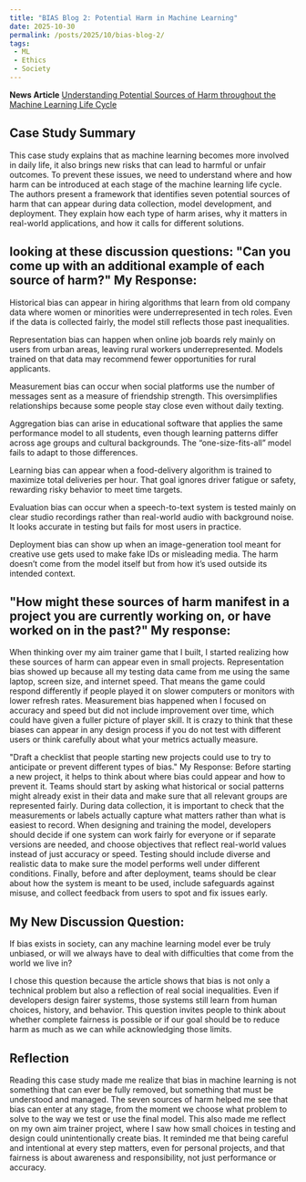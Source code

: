 ```yaml
---
title: "BIAS Blog 2: Potential Harm in Machine Learning"
date: 2025-10-30
permalink: /posts/2025/10/bias-blog-2/
tags:
 - ML
 - Ethics
 - Society
---
```


**News Article**
[Understanding Potential Sources of Harm throughout the Machine Learning Life Cycle](https://mit-serc.pubpub.org/pub/potential-sources-of-harm-throughout-the-machine-learning-life-cycle/release/2)

Case Study Summary
---
This case study explains that as machine learning becomes more involved in 
daily life, it also brings new risks that can lead to harmful or unfair outcomes. To prevent these issues, we need to understand where and how harm can be introduced at each stage of the machine learning life cycle. The authors present a framework that identifies seven potential sources of harm that can appear during data collection, model development, and deployment. They explain how each type of harm arises, why it matters in real-world applications, and how it calls for different solutions.

looking at these discussion questions:
"Can you come up with an additional example of each source of harm?"
My Response:
---
Historical bias can appear in hiring algorithms that learn from old company data where women or minorities were underrepresented in tech roles. Even if the data is collected fairly, the model still reflects those past inequalities.

Representation bias can happen when online job boards rely mainly on users from urban areas, leaving rural workers underrepresented. Models trained on that data may recommend fewer opportunities for rural applicants.

Measurement bias can occur when social platforms use the number of messages sent as a measure of friendship strength. This oversimplifies relationships because some people stay close even without daily texting.

Aggregation bias can arise in educational software that applies the same performance model to all students, even though learning patterns differ across age groups and cultural backgrounds. The “one-size-fits-all” model fails to adapt to those differences.

Learning bias can appear when a food-delivery algorithm is trained to maximize total deliveries per hour. That goal ignores driver fatigue or safety, rewarding risky behavior to meet time targets.

Evaluation bias can occur when a speech-to-text system is tested mainly on clear studio recordings rather than real-world audio with background noise. It looks accurate in testing but fails for most users in practice.

Deployment bias can show up when an image-generation tool meant for creative use gets used to make fake IDs or misleading media. The harm doesn’t come from the model itself but from how it’s used outside its intended context.

"How might these sources of harm manifest in a project you are currently working on, or have worked on in the past?"
My response:
---
When thinking over my aim trainer game that I built, I started realizing how these sources of harm can appear even in small projects. Representation bias showed up because all my testing data came from me using the same laptop, screen size, and internet speed. That means the game could respond differently if people played it on slower computers or monitors with lower refresh rates. Measurement bias happened when I focused on accuracy and speed but did not include improvement over time, which could have given a fuller picture of player skill. It is crazy to think that these biases can appear in any design process if you do not test with different users or think carefully about what your metrics actually measure.

"Draft a checklist that people starting new projects could use to try to anticipate or prevent different types of bias."
My Response:
Before starting a new project, it helps to think about where bias could appear and how to prevent it. Teams should start by asking what historical or social patterns might already exist in their data and make sure that all relevant groups are represented fairly. During data collection, it is important to check that the measurements or labels actually capture what matters rather than what is easiest to record. When designing and training the model, developers should decide if one system can work fairly for everyone or if separate versions are needed, and choose objectives that reflect real-world values instead of just accuracy or speed. Testing should include diverse and realistic data to make sure the model performs well under different conditions. Finally, before and after deployment, teams should be clear about how the system is meant to be used, include safeguards against misuse, and collect feedback from users to spot and fix issues early.

My New Discussion Question:
---
If bias exists in society, can any machine learning model ever be truly unbiased, or will we always have to deal with difficulties that come from the world we live in?

I chose this question because the article shows that bias is not only a technical problem but also a reflection of real social inequalities. Even if developers design fairer systems, those systems still learn from human choices, history, and behavior. This question invites people to think about whether complete fairness is possible or if our goal should be to reduce harm as much as we can while acknowledging those limits.

Reflection
---
Reading this case study made me realize that bias in machine learning is not something that can ever be fully removed, but something that must be understood and managed. The seven sources of harm helped me see that bias can enter at any stage, from the moment we choose what problem to solve to the way we test or use the final model. This also made me reflect on my own aim trainer project, where I saw how small choices in testing and design could unintentionally create bias. It reminded me that being careful and intentional at every step matters, even for personal projects, and that fairness is about awareness and responsibility, not just performance or accuracy.